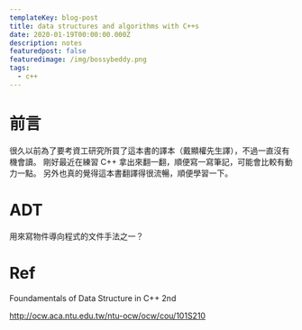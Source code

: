 ```yaml
---
templateKey: blog-post
title: data structures and algorithms with C++s
date: 2020-01-19T00:00:00.000Z
description: notes 
featuredpost: false
featuredimage: /img/bossybeddy.png
tags:
  - c++
---
```

# 前言
很久以前為了要考資工研究所買了這本書的譯本（戴顯權先生譯），不過一直沒有機會讀。
剛好最近在練習 C++ 拿出來翻一翻，順便寫一寫筆記，可能會比較有動力一點。
另外也真的覺得這本書翻譯得很流暢，順便學習一下。
# ADT
用來寫物件導向程式的文件手法之一？

# Ref
Foundamentals of Data Structure in C++ 2nd 


http://ocw.aca.ntu.edu.tw/ntu-ocw/ocw/cou/101S210